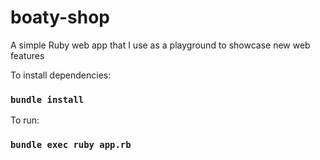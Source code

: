 # boaty-shop
A simple Ruby web app that I use as a playground to showcase new web features


To install dependencies:
### `bundle install`

To run:
### `bundle exec ruby app.rb`
